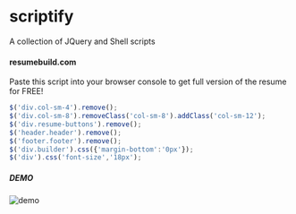 # scriptify
A collection of JQuery and Shell scripts

#### resumebuild.com
Paste this script into your browser console to get full version of the resume for FREE!

```javascript
$('div.col-sm-4').remove();
$('div.col-sm-8').removeClass('col-sm-8').addClass('col-sm-12');
$('div.resume-buttons').remove();
$('header.header').remove();
$('footer.footer').remove();
$('div.builder').css({'margin-bottom':'0px'});
$('div').css('font-size','18px');
```

##### DEMO
![demo](resumebuild.com_demo.gif)
